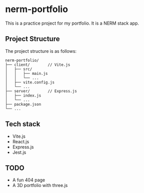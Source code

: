 # nerm-portfolio

This is a practice project for my portfolio. It is a NERM stack app.

## Project Structure

The project structure is as follows:

```
nerm-portfolio/
├── client/        // Vite.js
│   ├── src/
│   │   ├── main.js
│   │   └── ...
│   ├── vite.config.js
│   └── ...
├── server/        // Express.js
│   ├── index.js
│   └── ...
├── package.json
└── ...
```

## Tech stack
* Vite.js
* React.js
* Express.js
* Jest.js

## TODO
* A fun 404 page
* A 3D portfolio with three.js

